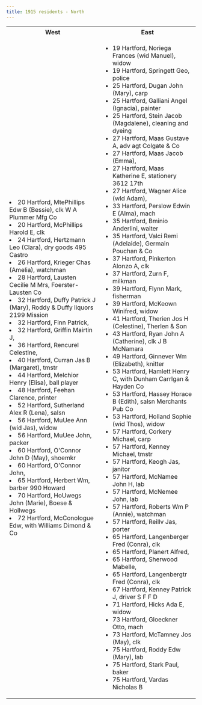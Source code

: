 ```yaml
---
title: 1915 residents - North
---
```


<table vertical-align="bottom">
<tr><th>West</th><th>East</th></tr>
<tr><td>


<li> 20 Hartford, MtePhillips Edw B (Bessie), clk W A Plummer Mfg Co</li> 
<li> 20 Hartford, McPhillips Harold E, clk</li> 
<li> 24 Hartford, Hertzmann Leo (Clara), dry goods 495 Castro</li> 
<li> 26 Hartford, Krieger Chas (Amelia), watchman</li> 
<li> 28 Hartford, Lausten Cecilie M Mrs, Foerster-Lausten Co</li> 
<li> 32 Hartford, Duffy Patrick J (Mary), Roddy & Duffy liquors 2199 Mission</li> 
<li> 32 Hartford, Finn Patrick, </li> 
<li> 32 Hartford, Griffin Mairtin J, </li> 
<li> 36 Hartford, Rencurel Celestlne, </li> 
<li> 40 Hartford, Curran Jas B (Margaret), tmstr</li> 
<li> 44 Hartford, Melchior Henry (Elisa), ball player</li> 
<li> 48 Hartford, Feehan Clarence, printer</li> 
<li> 52 Hartford, Sutherland Alex R (Lena), salsn</li> 
<li> 56 Hartford, MuUee Ann (wid Jas), widow</li> 
<li> 56 Hartford, MuUee John, packer</li> 
<li> 60 Hartford, O'Connor John D (May), shoemkr</li> 
<li> 60 Hartford, O'Connor John, </li> 
<li> 65 Hartford, Herbert Wm, barber 990 Howard</li> 
<li> 70 Hartford, HoUwegs John (Marie), Boese & Hollwegs</li> 
<li> 72 Hartford, McConologue Edw, with Williams Dimond & Co</li>
</ul>

</td>
<td>

<ul>
<li> 19 Hartford, Noriega Frances (wid Manuel), widow  </li> 
<li> 19 Hartford, Springett Geo, police</li> 
<li> 25 Hartford, Dugan John (Mary), carp</li> 
<li> 25 Hartford, Galliani Angel (Ignacia), painter</li> 
<li> 25 Hartford, Stein Jacob (Magdalene), cleaning and dyeing</li> 
<li> 27 Hartford, Maas Gustave A, adv agt Colgate & Co</li> 
<li> 27 Hartford, Maas Jacob (Emma), </li> 
<li> 27 Hartford, Maas Katherine E, stationery 3612 17th</li> 
<li> 27 Hartford, Wagner Alice (wld Adam), </li> 
<li> 33 Hartford, Perslow Edwin E (Alma), mach</li> 
<li> 35 Hartford, Bminio Anderlini, waiter</li> 
<li> 35 Hartford, Valci Remi (Adelaide), Germain Pouchan & Co</li> 
<li> 37 Hartford, Pinkerton Alonzo A, clk</li> 
<li> 37 Hartford, Zurn F, milkman</li> 
<li> 39 Hartford, Flynn Mark, fisherman</li> 
<li> 39 Hartford, McKeown Winifred, widow</li> 
<li> 41 Hartford, Therien Jos H (Celestine), Therlen & Son</li> 
<li> 43 Hartford, Ryan John A (Catherine), clk J B McNamara</li> 
<li> 49 Hartford, Ginnever Wm (Elizabeth), knitter</li> 
<li> 53 Hartford, Hamlett Henry C, with Dunham Carrlgan & Hayden Co</li> 
<li> 53 Hartford, Hassey Horace B (Edith), salsn Merchants Pub Co</li> 
<li> 53 Hartford, Holland Sophie (wid Thos), widow</li> 
<li> 57 Hartford, Corkery Michael, carp</li> 
<li> 57 Hartford, Kenney Michael, tmstr</li> 
<li> 57 Hartford, Keogh Jas, janitor</li> 
<li> 57 Hartford, McNamee John H, lab</li> 
<li> 57 Hartford, McNemee John, lab</li> 
<li> 57 Hartford, Roberts Wm P (Annie), watchman</li> 
<li> 57 Hartford, Reillv Jas, porter</li> 
<li> 65 Hartford, Langenberger Fred (Conra), clk</li> 
<li> 65 Hartford, Planert Alfred, </li> 
<li> 65 Hartford, Sherwood Mabelle, </li> 
<li> 65 Hartford, Langenbergtr Fred (Conra), clk</li> 
<li> 67 Hartford, Kenney Patrick J, driver S F F D</li> 
<li> 71 Hartford, Hicks Ada E, widow</li> 
<li> 73 Hartford, Gloeckner Otto, mach</li> 
<li> 73 Hartford, McTamney Jos (May), clk</li> 
<li> 75 Hartford, Roddy Edw (Mary), lab</li> 
<li> 75 Hartford, Stark Paul, baker</li> 
<li> 75 Hartford, Vardas Nicholas B</li> 
</ul>

</td>
</tr>
</table>




